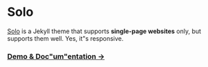 # Solo 

[Solo](http://solo.chibi.io) is a Jekyll theme that supports **single-page websites** only, but supports them well. Yes, it"s responsive.

### [Demo & Doc"um"entation &rarr;](http://solo.chibi.io)
